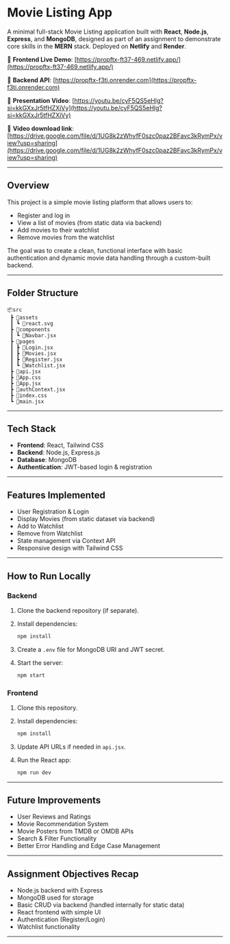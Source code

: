 # Movie Listing App

A minimal full-stack Movie Listing application built with **React**, **Node.js**, **Express**, and **MongoDB**, designed as part of an assignment to demonstrate core skills in the **MERN** stack. Deployed on **Netlify** and **Render**.

🔗 **Frontend Live Demo**: [https://propftx-ft37-469.netlify.app/](https://propftx-ft37-469.netlify.app/)

🔗 **Backend API**: [https://propftx-f3ti.onrender.com](https://propftx-f3ti.onrender.com)

🔗 **Presentation Video**: [https://youtu.be/cyF5QS5eHlg?si=kkGXxJr5tfHZXiVy](https://youtu.be/cyF5QS5eHlg?si=kkGXxJr5tfHZXiVy)

🔗 **Video download link**: [https://drive.google.com/file/d/1UG8k2zWhyfF0szc0paz2BFavc3kRymPx/view?usp=sharing](https://drive.google.com/file/d/1UG8k2zWhyfF0szc0paz2BFavc3kRymPx/view?usp=sharing)

---

## Overview

This project is a simple movie listing platform that allows users to:

* Register and log in
* View a list of movies (from static data via backend)
* Add movies to their watchlist
* Remove movies from the watchlist

The goal was to create a clean, functional interface with basic authentication and dynamic movie data handling through a custom-built backend.

---

## Folder Structure

```
📦src
 ┣ 📂assets
 ┃ ┗ 📜react.svg
 ┣ 📂components
 ┃ ┗ 📜Navbar.jsx
 ┣ 📂pages
 ┃ ┣ 📜Login.jsx
 ┃ ┣ 📜Movies.jsx
 ┃ ┣ 📜Register.jsx
 ┃ ┗ 📜Watchlist.jsx
 ┣ 📜api.jsx
 ┣ 📜App.css
 ┣ 📜App.jsx
 ┣ 📜authContext.jsx
 ┣ 📜index.css
 ┗ 📜main.jsx
```

---

## Tech Stack

* **Frontend**: React, Tailwind CSS
* **Backend**: Node.js, Express.js
* **Database**: MongoDB
* **Authentication**: JWT-based login & registration

---

## Features Implemented

* User Registration & Login
* Display Movies (from static dataset via backend)
* Add to Watchlist
* Remove from Watchlist
* State management via Context API
* Responsive design with Tailwind CSS

---

## How to Run Locally

### Backend

1. Clone the backend repository (if separate).
2. Install dependencies:

   ```bash
   npm install
   ```
3. Create a `.env` file for MongoDB URI and JWT secret.
4. Start the server:

   ```bash
   npm start
   ```

### Frontend

1. Clone this repository.
2. Install dependencies:

   ```bash
   npm install
   ```
3. Update API URLs if needed in `api.jsx`.
4. Run the React app:

   ```bash
   npm run dev
   ```

---

## Future Improvements

* User Reviews and Ratings
* Movie Recommendation System
* Movie Posters from TMDB or OMDB APIs
* Search & Filter Functionality
* Better Error Handling and Edge Case Management

---

## Assignment Objectives Recap

* Node.js backend with Express
* MongoDB used for storage
* Basic CRUD via backend (handled internally for static data)
* React frontend with simple UI
* Authentication (Register/Login)
* Watchlist functionality

---

